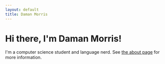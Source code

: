 ```yaml
---
layout: default
title: Daman Morris
---
```


# Hi there, I'm Daman Morris!

I'm a computer science student and language nerd. See [the about page](/about)
for more information.
